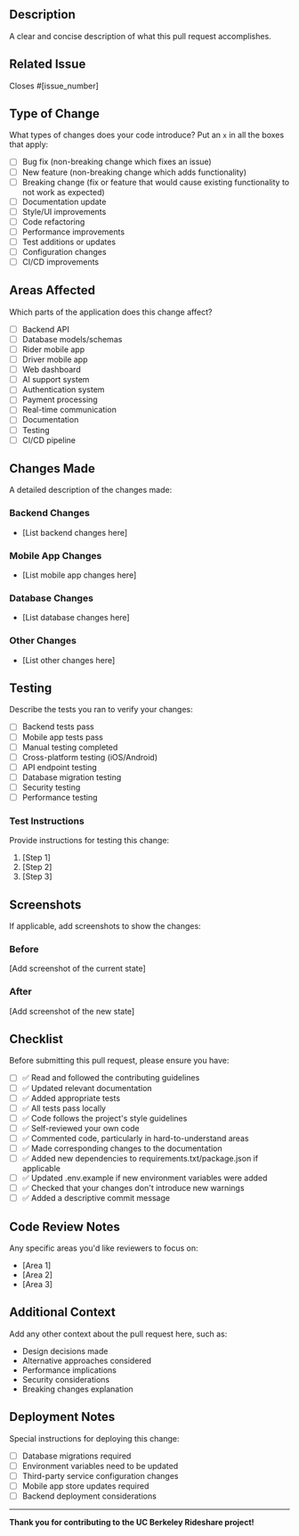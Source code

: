## Description
A clear and concise description of what this pull request accomplishes.

## Related Issue
Closes #[issue_number]

## Type of Change
What types of changes does your code introduce? Put an `x` in all the boxes that apply:

- [ ] Bug fix (non-breaking change which fixes an issue)
- [ ] New feature (non-breaking change which adds functionality)
- [ ] Breaking change (fix or feature that would cause existing functionality to not work as expected)
- [ ] Documentation update
- [ ] Style/UI improvements
- [ ] Code refactoring
- [ ] Performance improvements
- [ ] Test additions or updates
- [ ] Configuration changes
- [ ] CI/CD improvements

## Areas Affected
Which parts of the application does this change affect?

- [ ] Backend API
- [ ] Database models/schemas
- [ ] Rider mobile app
- [ ] Driver mobile app
- [ ] Web dashboard
- [ ] AI support system
- [ ] Authentication system
- [ ] Payment processing
- [ ] Real-time communication
- [ ] Documentation
- [ ] Testing
- [ ] CI/CD pipeline

## Changes Made
A detailed description of the changes made:

### Backend Changes
- [List backend changes here]

### Mobile App Changes
- [List mobile app changes here]

### Database Changes
- [List database changes here]

### Other Changes
- [List other changes here]

## Testing
Describe the tests you ran to verify your changes:

- [ ] Backend tests pass
- [ ] Mobile app tests pass
- [ ] Manual testing completed
- [ ] Cross-platform testing (iOS/Android)
- [ ] API endpoint testing
- [ ] Database migration testing
- [ ] Security testing
- [ ] Performance testing

### Test Instructions
Provide instructions for testing this change:
1. [Step 1]
2. [Step 2]
3. [Step 3]

## Screenshots
If applicable, add screenshots to show the changes:

### Before
[Add screenshot of the current state]

### After
[Add screenshot of the new state]

## Checklist
Before submitting this pull request, please ensure you have:

- [ ] ✅ Read and followed the contributing guidelines
- [ ] ✅ Updated relevant documentation
- [ ] ✅ Added appropriate tests
- [ ] ✅ All tests pass locally
- [ ] ✅ Code follows the project's style guidelines
- [ ] ✅ Self-reviewed your own code
- [ ] ✅ Commented code, particularly in hard-to-understand areas
- [ ] ✅ Made corresponding changes to the documentation
- [ ] ✅ Added new dependencies to requirements.txt/package.json if applicable
- [ ] ✅ Updated .env.example if new environment variables were added
- [ ] ✅ Checked that your changes don't introduce new warnings
- [ ] ✅ Added a descriptive commit message

## Code Review Notes
Any specific areas you'd like reviewers to focus on:

- [Area 1]
- [Area 2]
- [Area 3]

## Additional Context
Add any other context about the pull request here, such as:
- Design decisions made
- Alternative approaches considered
- Performance implications
- Security considerations
- Breaking changes explanation

## Deployment Notes
Special instructions for deploying this change:

- [ ] Database migrations required
- [ ] Environment variables need to be updated
- [ ] Third-party service configuration changes
- [ ] Mobile app store updates required
- [ ] Backend deployment considerations

---

**Thank you for contributing to the UC Berkeley Rideshare project!**
